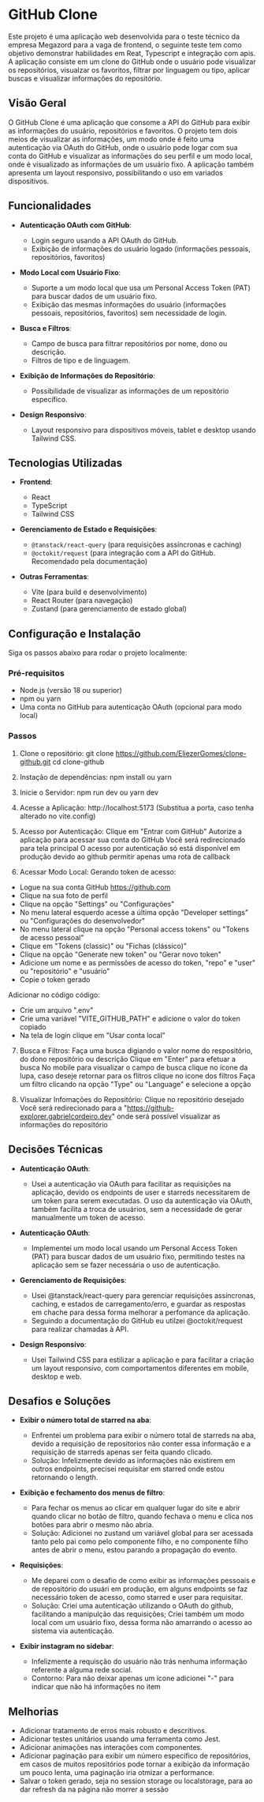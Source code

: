 # GitHub Clone

Este projeto é uma aplicação web desenvolvida para o teste técnico da empresa Megazord para a vaga de frontend, o seguinte teste tem como objetivo demonstrar habilidades em Reat, Typescript e integração com apis. A aplicação consiste em um clone do GitHub onde o usuário pode visualizar os repositórios, visualzar os favoritos, filtrar por linguagem ou tipo, aplicar buscas e visualizar informações do repositório.

## Visão Geral

O GitHub Clone é uma aplicação que consome a API do GitHub para exibir as informações do usuário, repositórios e favoritos. O projeto tem dois meios de visualizar as informações, um modo onde é feito uma autenticação via OAuth do GitHub, onde o usuário pode logar com sua conta do GitHub e visualizar as informações do seu perfil e um modo local, onde é visualizado as informações de um usuário fixo. A aplicação também apresenta um layout responsivo, possibilitando o uso em variados dispositivos.

## Funcionalidades

- **Autenticação OAuth com GitHub**:
  - Login seguro usando a API OAuth do GitHub.
  - Exibição de informações do usuário logado (informações pessoais, repositórios, favoritos)

- **Modo Local com Usuário Fixo**:
  - Suporte a um modo local que usa um Personal Access Token (PAT) para buscar dados de um usuário fixo.
  - Exibição das mesmas informações do usuário (informações pessoais, repositórios, favoritos) sem necessidade de login.

- **Busca e Filtros**:
  - Campo de busca para filtrar repositórios por nome, dono ou descrição.
  - Filtros de tipo e de linguagem.

- **Exibição de Informações do Repositório**:
  - Possibilidade de visualizar as informações de um repositório específico.

- **Design Responsivo**:
  - Layout responsivo para dispositivos móveis, tablet e desktop usando Tailwind CSS.

## Tecnologias Utilizadas

- **Frontend**:
  - React
  - TypeScript
  - Tailwind CSS
  
- **Gerenciamento de Estado e Requisições**:
  - `@tanstack/react-query` (para requisições assíncronas e caching)
  - `@octokit/request` (para integração com a API do GitHub. Recomendado pela documentação)

- **Outras Ferramentas**:
  - Vite (para build e desenvolvimento)
  - React Router (para navegação)
  - Zustand (para gerenciamento de estado global)

## Configuração e Instalação

Siga os passos abaixo para rodar o projeto localmente:

### Pré-requisitos
- Node.js (versão 18 ou superior)
- npm ou yarn
- Uma conta no GitHub para autenticação OAuth (opcional para modo local)

### Passos
1. Clone o repositório:
   git clone https://github.com/EliezerGomes/clone-github.git
   cd clone-github

2. Instação de dependências:
   npm install ou yarn

3. Inicie o Servidor:
   npm run dev ou yarn dev

4. Acesse a Aplicação:
   http://localhost:5173 (Substitua a porta, caso tenha alterado no vite.config)

5. Acesso por Autenticação:
   Clique em "Entrar com GitHub"
   Autorize a aplicação para acessar sua conta do GitHub
   Você será redirecionado para tela principal
   O acesso por autenticação só está disponível em produção devido ao github permitir apenas uma rota de callback

6. Acessar Modo Local:
  Gerando token de acesso:
  - Logue na sua conta GitHub https://github.com
  - Clique na sua foto de perfil
  - Clique na opção "Settings" ou "Configurações"
  - No menu lateral esquerdo acesse a última opção "Developer settings" ou "Configurações do desenvolvedor"
  - No menu lateral clique na opção "Personal access tokens" ou "Tokens de acesso pessoal"
  - Clique em "Tokens (classic)" ou "Fichas (clássico)"
  - Clique na opção "Generate new token" ou "Gerar novo token"
  - Adicione um nome e as permissões de acesso do token, "repo" e "user" ou "repositório" e "usuário"
  - Copie o token gerado

  Adicionar no código código:
  - Crie um arquivo ".env"
  - Crie uma variável "VITE_GITHUB_PATH" e adicione o valor do token copiado
  - Na tela de login clique em "Usar conta local"


7. Busca e Filtros:
   Faça uma busca digiando o valor nome do respositório, do dono repositório ou descrição
   Clique em "Enter" para efetuar a busca
   No mobile para visualizar o campo de busca clique no ícone da lupa, caso deseje retornar para os flitros clique no icone dos filtros
   Faça um filtro clicando na opção "Type" ou "Language" e selecione a opção

8. Visualizar Infomações do Repositório:
   Clique no repositório desejado
   Você será redirecionado para a "https://github-explorer.gabrielcordeiro.dev" onde será possível visualizar as informações do repositório

## Decisões Técnicas

- **Autenticação OAuth**:
  - Usei a autenticação via OAuth para facilitar as requisições na aplicação, devido os endpoints de user e starreds necessitarem de um token para serem executadas. O uso da autenticação via OAuth, também facilita a troca de usuários, sem a necessidade de gerar manualmente um token de acesso.

- **Autenticação OAuth**:
  - Implementei um modo local usando um Personal Access Token (PAT) para buscar dados de um usuário fixo, permitindo testes na aplicação sem se fazer necessária o uso de autenticação.

- **Gerenciamento de Requisições**:
  - Usei @tanstack/react-query para gerenciar requisições assíncronas, caching, e estados de carregamento/erro, e guardar as respostas em chache para dessa forma melhorar a perfomance da aplicação.
  - Seguindo a documentação do GitHub eu utilzei @octokit/request para realizar chamadas à API.

- **Design Responsivo**:
  - Usei Tailwind CSS para estilizar a aplicação e para facilitar a criação um layout responsivo, com comportamentos diferentes em mobile, desktop e web.

## Desafios e Soluções

- **Exibir o número total de starred na aba**:
  - Enfrentei um problema para exibir o número total de starreds na aba, devido a requisição de repositorios não conter essa informação e a requisição de starreds apenas ser feita quando clicado.
  - Solução: Infelizmente devido as informações não existirem em outros endpoints, precisei requisitar em starred onde estou retornando o length. 

- **Exibição e fechamento dos menus de filtro**:
  - Para fechar os menus ao clicar em qualquer lugar do site e abrir quando clicar no botão de filtro, quando fechava o menu e clica nos botões para abrir o mesmo não abria.
  - Solução: Adicionei no zustand um variável global para ser acessada tanto pelo pai como pelo componente filho, e no componente filho antes de abrir o menu, estou parando a propagação do evento. 

- **Requisições**:
  - Me deparei com o desafio de como exibir as informações pessoais e de repositório do usuári em produção, em alguns endpoints se faz necessário token de acesso, como starred e user para requisitar.
  - Solução: Criei uma autenticação utilizando o OAuth do github, facilitando a manipulção das requisições; Criei também um modo local com um usuário fixo, dessa forma não amarrando o acesso ao sistema via autenticação.

- **Exibir instagram no sidebar**:
  - Infelizmente a requisção do usuário não trás nenhuma informação referente a alguma rede social.
  - Contorno: Para não deixar apenas um ícone adicionei "-" para indicar que não há informações no item

## Melhorias

- Adicionar tratamento de erros mais robusto e descritivos.
- Adicionar testes unitários usando uma ferramenta como Jest.
- Adicionar animações nas interações com componentes.
- Adicionar paginação para exibir um número específico de repositórios, em casos de muitos repositórios pode tornar a exibição da informação um pouco lenta, uma paginação iria otmizar a performance.
- Salvar o token gerado, seja no session storage ou localstorage, para ao dar refresh da na página não morrer a sessão